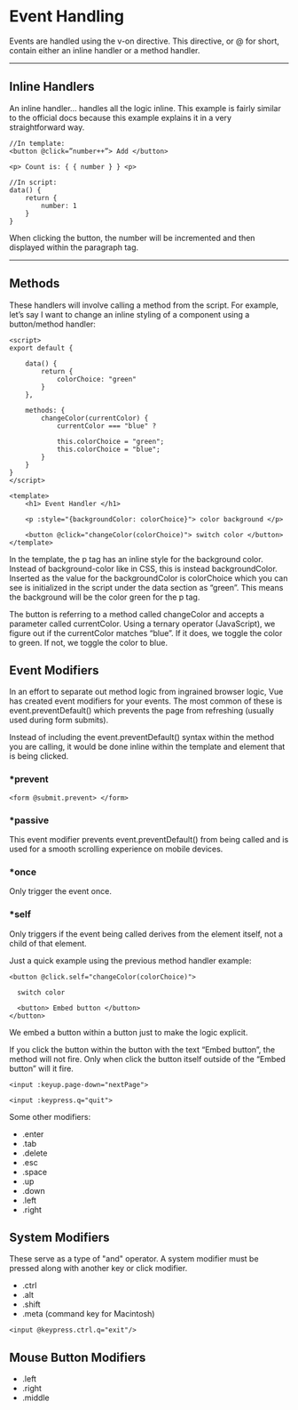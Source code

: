 # Event Handling

Events are handled using the v-on directive. This directive, or @ for short, contain either an inline handler or a method handler.

<hr />

## Inline Handlers

An inline handler... handles all the logic inline. This example is fairly similar to the official docs because this example explains it in a very straightforward way.

```vue
//In template:
<button @click=”number++”> Add </button>

<p> Count is: { { number } } <p>

//In script:
data() {
    return {
        number: 1
    }
}
```
When clicking the button, the number will be incremented and then displayed within the paragraph tag.

<hr />

## Methods

These handlers will involve calling a method from the script. For example, let’s say I want to change an inline styling of a component using a button/method handler:

```vue
<script>
export default {

    data() {
        return {
            colorChoice: "green"
        }
    },

    methods: {
        changeColor(currentColor) {
            currentColor === "blue" ?

            this.colorChoice = "green";
            this.colorChoice = "blue";
        }
    }
}
</script>
```

```vue
<template>
    <h1> Event Handler </h1>

    <p :style="{backgroundColor: colorChoice}"> color background </p>

    <button @click="changeColor(colorChoice)"> switch color </button>
</template>
```
In the template, the p tag has an inline style for the background color. Instead of background-color like in CSS, this is instead backgroundColor. Inserted as the value for the backgroundColor is colorChoice which you can see is initialized in the script under the data section as “green”. This means the background will be the color green for the p tag.

The button is referring to a method called changeColor and accepts a parameter called currentColor. Using a ternary operator (JavaScript), we figure out if the currentColor matches “blue”. If it does, we toggle the color to green. If not, we toggle the color to blue.

## Event Modifiers

In an effort to separate out method logic from ingrained browser logic, Vue has created event modifiers for your events. The most common of these is event.preventDefault() which prevents the page from refreshing (usually used during form submits).

Instead of including the event.preventDefault() syntax within the method you are calling, it would be done inline within the template and element that is being clicked.

### *prevent

```vue
<form @submit.prevent> </form>
```

### *passive

This event modifier prevents event.preventDefault() from being called and is used for a smooth scrolling experience on mobile devices.

### *once

Only trigger the event once.

### *self

Only triggers if the event being called derives from the element itself, not a child of that element.

Just a quick example using the previous method handler example:

```vue
<button @click.self="changeColor(colorChoice)">

  switch color

  <button> Embed button </button>
</button>
```

We embed a button within a button just to make the logic explicit.

If you click the button within the button with the text “Embed button”, the method will not fire. Only when click the button itself outside of the “Embed button” will it fire.

```vue
<input :keyup.page-down="nextPage">

<input :keypress.q="quit">
```

Some other modifiers:

- .enter
- .tab
- .delete
- .esc
- .space
- .up
- .down
- .left
- .right

## System Modifiers

These serve as a type of "and" operator. A system modifier must be pressed along with another key or click modifier.

- .ctrl
- .alt
- .shift
- .meta (command key for Macintosh)

```vue
<input @keypress.ctrl.q="exit"/>
```

## Mouse Button Modifiers

- .left
- .right
- .middle